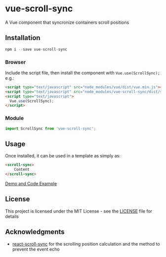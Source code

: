 # vue-scroll-sync

A Vue component that syncronize containers scroll positions

## Installation

```js
npm i --save vue-scroll-sync
```

### Browser

Include the script file, then install the component with `Vue.use(ScrollSync);` e.g.:

```html
<script type="text/javascript" src="node_modules/vue/dist/vue.min.js"></script>
<script type="text/javascript" src="node_modules/vue-scroll-sync/dist/scroll-sync.min.js"></script>
<script type="text/javascript">
  Vue.use(ScrollSync);
</script>
```

### Module

```js
import ScrollSync from 'vue-scroll-sync';
```

## Usage

Once installed, it can be used in a template as simply as:

```html
<scroll-sync>
    Content
</scroll-sync>
```

[Demo and Code Example](https://metawin-m.github.io/vue-scroll-sync)

## License

This project is licensed under the MIT License - see the [LICENSE](LICENSE) file for details

## Acknowledgments

* [react-scroll-sync](https://github.com/okonet/react-scroll-sync) for the scrolling position calculation and the method to prevent the event echo

